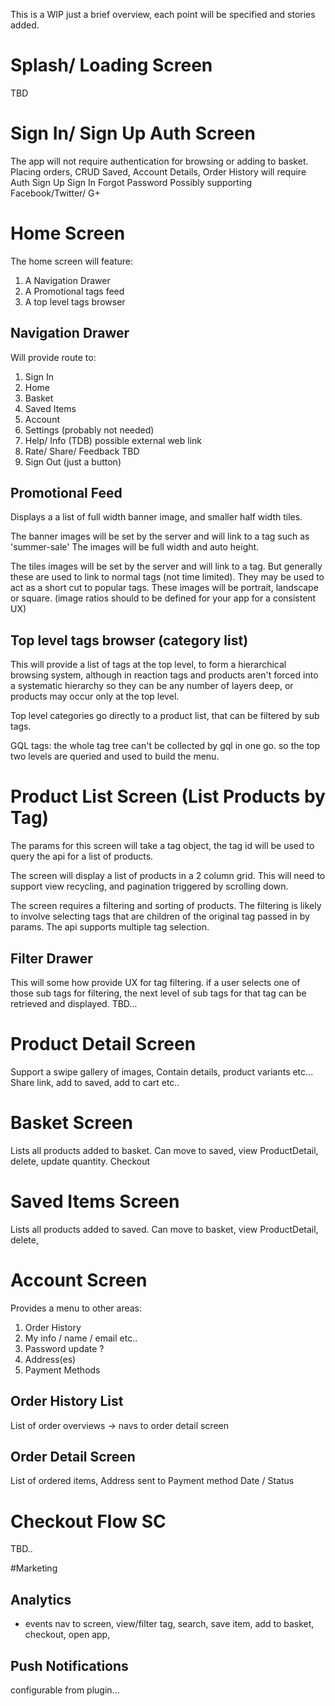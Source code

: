 This is a WIP just a brief overview, each point will be specified and stories added.
# Splash/ Loading Screen
TBD

# Sign In/ Sign Up Auth Screen
The app will not require authentication for browsing or adding to basket.
Placing orders, CRUD Saved, Account Details, Order History will require Auth 
Sign Up
Sign In
Forgot Password 
Possibly supporting Facebook/Twitter/ G+ 

# Home Screen
The home screen will feature:
1. A Navigation Drawer
1. A Promotional tags feed
1. A top level tags browser

## Navigation Drawer
Will provide route to:
1. Sign In
1. Home
1. Basket
1. Saved Items
1. Account
1. Settings (probably not needed)
1. Help/ Info (TDB) possible external web link
1. Rate/ Share/ Feedback TBD
1. Sign Out (just a button)

## Promotional Feed
Displays a a list of full width banner image, and smaller half width tiles.

The banner images will be set by the server and will link to a tag such as 'summer-sale'
The images will be full width and auto height.

The tiles images will be set by the server and will link to a tag. But generally these are used to link to normal tags (not time limited).
They may be used to act as a short cut to popular tags.
These images will be portrait, landscape or square. (image ratios should to be defined for your app for a consistent UX)

## Top level tags browser (category list)
This will provide a list of tags at the top level, to form a hierarchical browsing system, although in reaction tags 
and products aren't forced into a systematic hierarchy so they can be any number of layers deep, or products may occur 
only at the top level. 

Top level categories go directly to a product list, that can be filtered by sub tags.

GQL tags: the whole tag tree can't be collected by gql in one go. so the top two levels are queried and used to build the menu.


# Product List Screen (List Products by Tag)
The params for this screen will take a tag object, the tag id will be used to query the api for a list of products.

The screen will display a list of products in a 2 column grid. This will need to support view recycling, 
and pagination triggered by scrolling down.

The screen requires a filtering and sorting of products. The filtering is likely to involve selecting tags that are 
children of the original tag passed in by params. The api supports multiple tag selection.

## Filter Drawer
This will some how provide UX for tag filtering.
if a user selects one of those sub tags for filtering, the next level of sub tags for that tag can be retrieved and displayed.
TBD...

# Product Detail Screen
Support a swipe gallery of images,
Contain details, product variants etc...
Share link, add to saved, add to cart etc..

# Basket Screen
Lists all products added to basket.
Can move to saved, view ProductDetail, delete, update quantity.
Checkout

# Saved Items Screen
Lists all products added to saved.
Can move to basket, view ProductDetail, delete,

# Account Screen
Provides a menu to other areas:
1. Order History
1. My info / name / email etc..
1. Password update ?
1. Address(es)
1. Payment Methods


## Order History List
List of order overviews -> navs to order detail screen
## Order Detail Screen
List of ordered items,
Address sent to
Payment method
Date / Status

# Checkout Flow SC
TBD..

#Marketing
## Analytics
- events nav to screen, view/filter tag, search, save item, add to basket, checkout, open app,

## Push Notifications
configurable from plugin...

